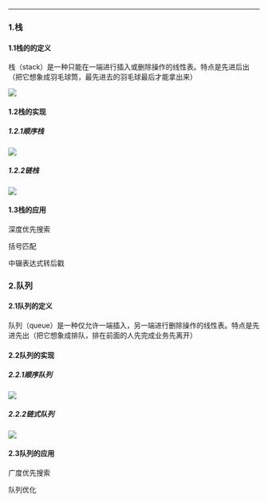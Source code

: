***



### 1.栈



#### 1.1栈的的定义

栈（stack）是一种只能在一端进行插入或删除操作的线性表。特点是先进后出（把它想象成羽毛球筒，最先进去的羽毛球最后才能拿出来）

![](C:\Users\Howl\Desktop\plan\博客园markdown\栈和队列\栈.jpg)

#### 1.2栈的实现



##### 1.2.1顺序栈

![](C:\Users\Howl\Desktop\plan\博客园markdown\栈和队列\栈实现.PNG)

##### 1.2.2链栈

![](C:\Users\Howl\Desktop\plan\博客园markdown\栈和队列\链栈.PNG)



#### 1.3栈的应用

深度优先搜索

括号匹配

中辍表达式转后戳







### 2.队列



#### 2.1队列的定义

队列（queue）是一种仅允许一端插入，另一端进行删除操作的线性表。特点是先进先出（把它想象成排队，排在前面的人先完成业务先离开）



#### 2.2队列的实现



##### 2.2.1顺序队列

![](C:\Users\Howl\Desktop\plan\博客园markdown\栈和队列\顺序队列.PNG)

##### 2.2.2链式队列

![](C:\Users\Howl\Desktop\plan\博客园markdown\栈和队列\链式队列.PNG)

#### 2.3队列的应用

广度优先搜索

队列优化











